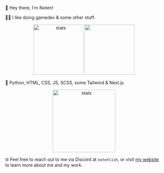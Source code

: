 👋 Hey there, I'm Noten!

🧑‍🎓 I like doing gamedev & some other stuff.

<div align="center">
  <img src="https://github-readme-stats.vercel.app/api?username=Notenlish&show_icons=true&theme=radical&include_all_commits=false&hide_border=true" height="160" alt="stats">
  <img src="https://github-readme-streak-stats.herokuapp.com/?user=Notenlish&theme=radical&hide_border=true" height="160">
</div>

📖 Python, HTML, CSS, JS, SCSS, some Tailwind & Next.js

<div align="center">
  <img src="https://github-readme-stats.vercel.app/api/top-langs/?username=Notenlish&layout=donut&theme=radical&hide_border=true" height="200" alt="stats">
</div>

🌐 Feel free to reach out to me via Discord at `notenlish`, or visit [my website](https://notenlish.github.io/) to learn more about me and my work.
